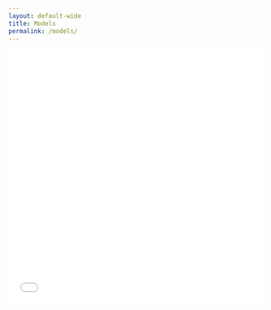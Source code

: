 ```yaml
---
layout: default-wide
title: Models
permalink: /models/
---
```

<div class="embed-iframe">
  <iframe src="/models.html" frameborder="0" style="width: 100%; height: 500px;"></iframe>
</div>
